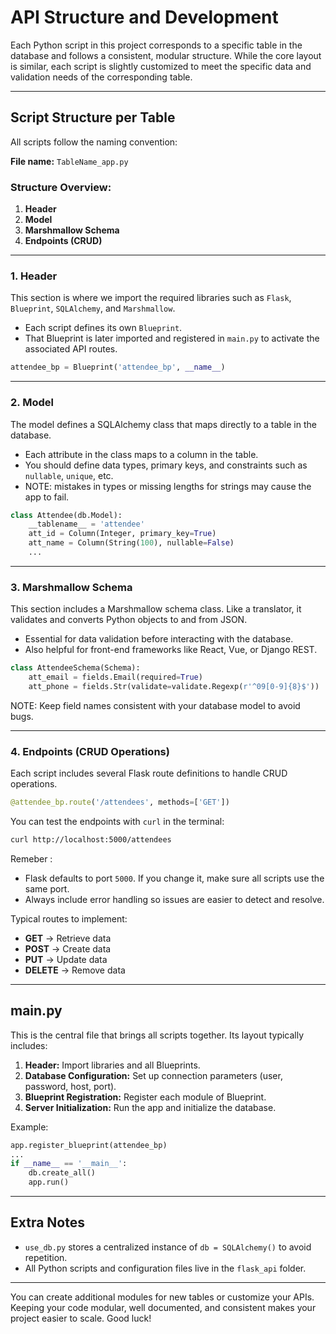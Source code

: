 # API Structure and Development

Each Python script in this project corresponds to a specific table in the database and follows a consistent, modular structure. While the core layout is similar, each script is slightly customized to meet the specific data and validation needs of the corresponding table.

---

## Script Structure per Table

All scripts follow the naming convention:

**File name:** `TableName_app.py`

### Structure Overview:

1. **Header**
2. **Model**
3. **Marshmallow Schema**
4. **Endpoints (CRUD)**

---

### 1. Header

This section is where we import the required libraries such as `Flask`, `Blueprint`, `SQLAlchemy`, and `Marshmallow`.

* Each script defines its own `Blueprint`.
* That Blueprint is later imported and registered in `main.py` to activate the associated API routes.

```python
attendee_bp = Blueprint('attendee_bp', __name__)
```

---

### 2. Model

The model defines a SQLAlchemy class that maps directly to a table in the database.

* Each attribute in the class maps to a column in the table.
* You should define data types, primary keys, and constraints such as `nullable`, `unique`, etc.
* NOTE: mistakes in types or missing lengths for strings may cause the app to fail.

```python
class Attendee(db.Model):
    __tablename__ = 'attendee'
    att_id = Column(Integer, primary_key=True)
    att_name = Column(String(100), nullable=False)
    ...
```

---

### 3. Marshmallow Schema

This section includes a Marshmallow schema class. Like a translator, it validates and converts Python objects to and from JSON.

* Essential for data validation before interacting with the database.
* Also helpful for front-end frameworks like React, Vue, or Django REST.

```python
class AttendeeSchema(Schema):
    att_email = fields.Email(required=True)
    att_phone = fields.Str(validate=validate.Regexp(r'^09[0-9]{8}$'))
```

NOTE: Keep field names consistent with your database model to avoid bugs.

---

### 4. Endpoints (CRUD Operations)

Each script includes several Flask route definitions to handle CRUD operations.

```python
@attendee_bp.route('/attendees', methods=['GET'])
```

You can test the endpoints with `curl` in the terminal:

```bash
curl http://localhost:5000/attendees
```

Remeber :

* Flask defaults to port `5000`. If you change it, make sure all scripts use the same port.
* Always include error handling so issues are easier to detect and resolve.

Typical routes to implement:

* **GET** → Retrieve data
* **POST** → Create data
* **PUT** → Update data
* **DELETE** → Remove data

---

## main.py

This is the central file that brings all scripts together. Its layout typically includes:

1. **Header:** Import libraries and all Blueprints.
2. **Database Configuration:** Set up connection parameters (user, password, host, port).
3. **Blueprint Registration:** Register each module of Blueprint.
4. **Server Initialization:** Run the app and initialize the database.

Example:

```python
app.register_blueprint(attendee_bp)
...
if __name__ == '__main__':
    db.create_all()
    app.run()
```

---

## Extra Notes

* `use_db.py` stores a centralized instance of `db = SQLAlchemy()` to avoid repetition.
* All Python scripts and configuration files live in the `flask_api` folder.

---

You can create additional modules for new tables or customize your APIs. Keeping your code modular, well documented, and consistent makes your project easier to scale.
Good luck!

